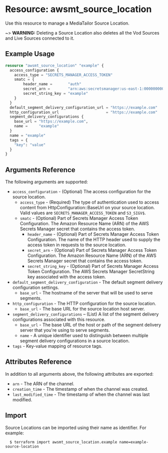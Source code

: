 # Resource: awsmt_source_location

Use this resource to manage a MediaTailor Source Location.

~> **WARNING:** Deleting a Source Location also deletes all the Vod Sources and Live Sources connected to it.

## Example Usage

```terraform
resource "awsmt_source_location" "example" {
  access_configuration {
    access_type = "SECRETS_MANAGER_ACCESS_TOKEN"
    smatc = {
        header_name =       "auth"
        secret_arn =        "arn:aws:secretsmanager:us-east-1:000000000000:secret/example"
        secret_string_key = "example"
    }
  }
  default_segment_delivery_configuration_url = "https://example.com"
  http_configuration_url                     = "https://example.com"
  segment_delivery_configurations {
    base_url = "https://example.com",
    name =     "example"
  }
  name = "example"
  tags = {
    "key": "value"
  }
}
```

## Arguments Reference

The following arguments are supported:

- `access_configuration` - (Optional) The access configuration for the source location.
  - `access_type` - (Required) The type of authentication used to access content from HttpConfiguration::BaseUrl on your source location. Valid values are `SECRETS_MANAGER_ACCESS_TOKEN` and `S3_SIGV$`.
  - `smatc` - (Optional) Part of Secrets Manager Access Token Configuration. The Amazon Resource Name (ARN) of the AWS Secrets Manager secret that contains the access token.
    - `header_name` - (Optional) Part of Secrets Manager Access Token Configuration. The name of the HTTP header used to supply the access token in requests to the source location.
    - `secret_arn` - (Optional) Part of Secrets Manager Access Token Configuration. The Amazon Resource Name (ARN) of the AWS Secrets Manager secret that contains the access token.
    - `secret_string_key` - (Optional) Part of Secrets Manager Access Token Configuration. The AWS Secrets Manager SecretString key associated with the access token.
- `default_segment_delivery_configuration` - The default segment delivery configuration settings.
  - `base_url` - The hostname of the server that will be used to serve segments.
- `http_configuration` - The HTTP configuration for the source location.
  - `base_url` - The base URL for the source location host server.
- `segment_delivery_configurations` – (List) A list of the segment delivery configurations associated with this resource.
  - `base_url` - The base URL of the host or path of the segment delivery server that you're using to serve segments.
  - `name` - A unique identifier used to distinguish between multiple segment delivery configurations in a source location.
- `tags` - Key-value mapping of resource tags.

## Attributes Reference

In addition to all arguments above, the following attributes are exported:

- `arn` - The ARN of the channel.
- `creation_time` - The timestamp of when the channel was created.
- `last_modified_time` - The timestamp of when the channel was last modified.

## Import

Source Locations can be imported using their name as identifier. For example:

```
  $ terraform import awsmt_source_location.example name=example-source-location
```

